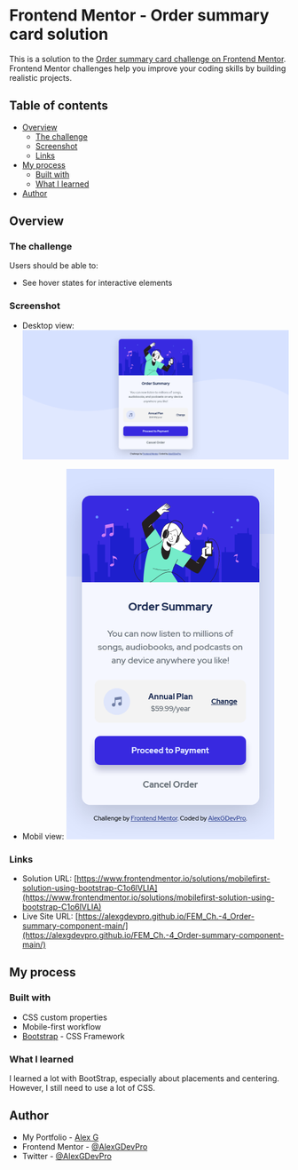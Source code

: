 # Frontend Mentor - Order summary card solution

This is a solution to the [Order summary card challenge on Frontend Mentor](https://www.frontendmentor.io/challenges/order-summary-component-QlPmajDUj). Frontend Mentor challenges help you improve your coding skills by building realistic projects. 

## Table of contents

- [Overview](#overview)
  - [The challenge](#the-challenge)
  - [Screenshot](#screenshot)
  - [Links](#links)
- [My process](#my-process)
  - [Built with](#built-with)
  - [What I learned](#what-i-learned)
- [Author](#author)

## Overview

### The challenge

Users should be able to:

- See hover states for interactive elements

### Screenshot

- Desktop view:
![Desktop-view](./screenshots/desktop-view.png)

- Mobil view:
![Mobil-view](./screenshots/mobil-view.png)

### Links

- Solution URL: [https://www.frontendmentor.io/solutions/mobilefirst-solution-using-bootstrap-C1o6lVLIA](https://www.frontendmentor.io/solutions/mobilefirst-solution-using-bootstrap-C1o6lVLIA)
- Live Site URL: [https://alexgdevpro.github.io/FEM_Ch.-4_Order-summary-component-main/](https://alexgdevpro.github.io/FEM_Ch.-4_Order-summary-component-main/)

## My process

### Built with

- CSS custom properties
- Mobile-first workflow
- [Bootstrap](https://getbootstrap.com/) - CSS Framework

### What I learned

I learned a lot with BootStrap, especially about placements and centering.
However, I still need to use a lot of CSS.

## Author

- My Portfolio - [Alex G](https://alexgdevpro.github.io/)
- Frontend Mentor - [@AlexGDevPro](https://www.frontendmentor.io/profile/AlexGDevPro)
- Twitter - [@AlexGDevPro](https://www.twitter.com/AlexGDevPro)
